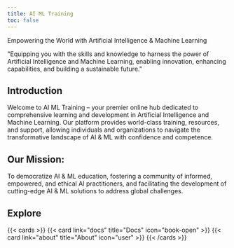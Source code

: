 ```yaml
---
title: AI ML Training
toc: false
---
```


Empowering the World with Artificial Intelligence & Machine Learning

"Equipping you with the skills and knowledge to harness the power of Artificial Intelligence and Machine Learning, enabling innovation, enhancing capabilities, and building a sustainable future."

## Introduction

Welcome to AI ML Training – your premier online hub dedicated to comprehensive learning and development in Artificial Intelligence and Machine Learning. Our platform provides world-class training, resources, and support, allowing individuals and organizations to navigate the transformative landscape of AI & ML with confidence and competence.

## Our Mission:

To democratize AI & ML education, fostering a community of informed, empowered, and ethical AI practitioners, and facilitating the development of cutting-edge AI & ML solutions to address global challenges.

## Explore

{{< cards >}}
  {{< card link="docs" title="Docs" icon="book-open" >}}
  {{< card link="about" title="About" icon="user" >}}
{{< /cards >}}
